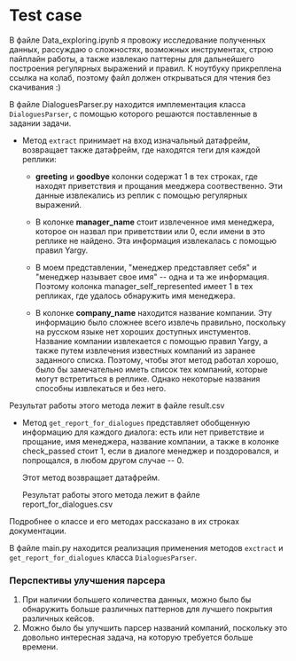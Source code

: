 # Test case

В файле Data_exploring.ipynb я провожу исследование полученных данных, рассуждаю о сложностях, возможных инструментах, строю пайплайн работы, а также извлекаю паттерны для дальнейшего построения регулярных выражений и правил. К ноутбуку прикреплена ссылка на колаб, поэтому файл должен открываться для чтения без скачивания :)

В файле DialoguesParser.py находится имплементация класса `DialoguesParser`, с помощью которого решаются поставленные в задании задачи.
  * Метод `extract` принимает на вход изначальный датафрейм, возвращает также датафрейм, где находятся теги для каждой реплики: 
    * **greeting** и **goodbye** колонки содержат 1 в тех строках, где находят приветствия и прощания мееджера соотвественно. Эти данные извлекались из реплик с помощью регулярных выражений.
    * В колонке **manager_name** стоит извлеченное имя менеджера, которое он назвал при приветствии или 0, если имени в это реплике не найдено. Эта информация извлекалась с помощью правил Yargy.
    
     * В моем представлении, "менеджер представляет себя" и "менеджер называет свое имя" -- одна и та же информация. Поэтому колонка manager_self_represented имеет 1 в тех репликах, где удалось обнаружить имя менеджера.
    
    * В колонке **company_name** находится название компании. Эту информацию было сложнее всего извлечь правильно, поскольку на русском языке нет хороших доступных инстументов. Название компании извлекается с помощью правил Yargy, а также путем извлечения известных компаний из заранее заданного списка. Поэтому, чтобы этот метод работал хорошо, было бы замечательно иметь список тех компаний, которые могут встретиться в реплике. Однако некоторые названия способны извлекаться и без него.
   
   Результат работы этого метода лежит в файле result.csv
   
  * Метод `get_report_for_dialogues` представляет обобщенную информацию для каждого диалога: есть или нет приветствие и прощание, имя менеджера, название компании, а также в колонке check_passed стоит 1, если в диалоге менеджер и поздоровался, и попрощался, в любом другом случае -- 0.
    
    Этот метод возвращает датафрейм.
    
    Результат работы этого метода лежит в файле report_for_dialogues.csv
    
  Подробнее о классе и его методах рассказано в их строках документации.
    
В файле main.py находится реализация применения методов `exctract` и `get_report_for_dialogues` класса `DialoguesParser`.


### Перспективы улучшения парсера
1. При наличии большего количества данных, можно было бы обнаружить больше различных паттернов для лучшего покрытия различных кейсов.
2. Можно было бы улучшить парсер названий компаний, поскольку это довольно интересная задача, на которую требуется больше времени.

